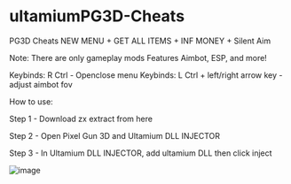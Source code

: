 # ultamiumPG3D-Cheats
PG3D Cheats NEW MENU + GET ALL ITEMS + INF MONEY + Silent Aim


Note:
There are only gameplay mods
Features Aimbot, ESP, and more!

Keybinds: R Ctrl - Openclose menu
Keybinds: L Ctrl + left/right arrow key - adjust aimbot fov

How to use:

Step 1 - Download zx extract from here

Step 2 - Open Pixel Gun 3D and Ultamium DLL INJECTOR 

Step 3 - In Ultamium DLL INJECTOR, add ultamium DLL then click inject

![image](https://github.com/xFuhro/ultamiumPG3D-Cheats/assets/98204110/32ae269c-7ade-4506-a201-160fba00f25b)


